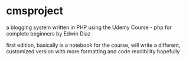 # cmsproject

a blogging system written in PHP using the Udemy Course - php for complete beginners by Edwin Diaz

first edition, basically is a notebook for the course, will write a different, customized version with more formatting and code readibility hopefully
